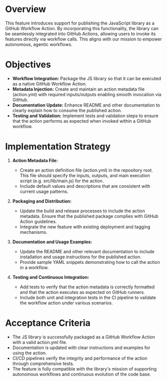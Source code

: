 # Overview
This feature introduces support for publishing the JavaScript library as a GitHub Workflow Action. By incorporating this functionality, the library can be seamlessly integrated into GitHub Actions, allowing users to invoke its features directly via workflow calls. This aligns with our mission to empower autonomous, agentic workflows.

# Objectives
- **Workflow Integration:** Package the JS library so that it can be executed as a native GitHub Workflow Action.
- **Metadata Injection:** Create and maintain an action metadata file (action.yml) with required inputs/outputs enabling smooth invocation via GitHub.
- **Documentation Update:** Enhance README and other documentation to clearly explain how to consume the published action.
- **Testing and Validation:** Implement tests and validation steps to ensure that the action performs as expected when invoked within a GitHub workflow.

# Implementation Strategy
1. **Action Metadata File:**
   - Create an action definition file (action.yml) in the repository root. This file should specify the inputs, outputs, and main execution script (e.g. src/lib/main.js) for the action.
   - Include default values and descriptions that are consistent with current usage patterns.

2. **Packaging and Distribution:**
   - Update the build and release processes to include the action metadata. Ensure that the published package complies with GitHub Action guidelines.
   - Integrate the new feature with existing deployment and tagging mechanisms.

3. **Documentation and Usage Examples:**
   - Update the README and other relevant documentation to include installation and usage instructions for the published action.
   - Provide sample YAML snippets demonstrating how to call the action in a workflow.

4. **Testing and Continuous Integration:**
   - Add tests to verify that the action metadata is correctly formatted and that the action executes as expected on GitHub runners.
   - Include both unit and integration tests in the CI pipeline to validate the workflow action under various scenarios.

# Acceptance Criteria
- The JS library is successfully packaged as a GitHub Workflow Action with a valid action.yml file.
- Documentation is updated with clear instructions and examples for using the action.
- CI/CD pipelines verify the integrity and performance of the action through comprehensive tests.
- The feature is fully compatible with the library's mission of supporting autonomous workflows and continuous evolution of the code base.